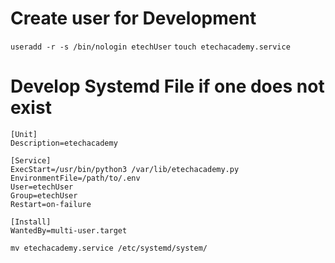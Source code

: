 
# Create user for Development
`useradd -r -s /bin/nologin etechUser`
`touch etechacademy.service`

#  Develop Systemd File if one does not exist
```
[Unit]
Description=etechacademy

[Service]
ExecStart=/usr/bin/python3 /var/lib/etechacademy.py
EnvironmentFile=/path/to/.env
User=etechUser
Group=etechUser
Restart=on-failure

[Install]
WantedBy=multi-user.target
```

`mv etechacademy.service /etc/systemd/system/`
